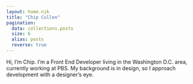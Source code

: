 ```yaml
---
layout: home.njk
title: "Chip Cullen"
pagination:
  data: collections.posts
  size: 6
  alias: posts
  reverse: true
---
```


Hi, I’m Chip. I’m a Front End Developer living in the Washington D.C. area, currently working at PBS. My background is in design, so I approach development with a designer’s eye.
